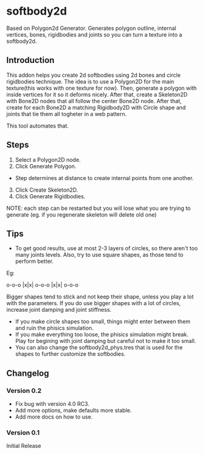 # softbody2d

Based on Polygon2d Generator. Generates polygon outline, internal vertices, bones, rigidbodies and joints so you can turn a texture into a softbody2d.

## Introduction

This addon helps you create 2d softbodies using 2d bones and circle rigidbodies technique.
The idea is to use a Polygon2D for the main texture(this works with one texture for now).
Then, generate a polygon with inside vertices for it so it deforms nicely.
After that, create a Skeleton2D with Bone2D nodes that all follow the center Bone2D node.
After that, create for each Bone2D a matching Rigidbody2D with Circle shape and joints that tie them all togheter in a web pattern.

This tool automates that.

## Steps

1. Select a Polygon2D node.
2. Click Generate Polygon.
- Step determines at distance to create internal points from one another.
3. Click Create Skeleton2D.
4. Click Generate Rigidbodies.

NOTE: each step can be restarted but you will lose what you are trying to generate
(eg. if you regenerate skeleton will delete old one)

## Tips

- To get good results, use at most 2-3 layers of circles, so there aren't too many joints levels. Also, try to use square shapes, as those tend to perform better.

Eg:

o-o-o
|x|x|
o-o-o
|x|x|
o-o-o

Bigger shapes tend to stick and not keep their shape, unless you play a lot with the parameters. If you do use bigger shapes with a lot of circles, increase joint damping and joint stiffness.

- If you make circle shapes too small, things might enter between them and ruin the phisics simulation.
- If you make everything too loose, the phisics simulation might break. Play for begining with joint damping but careful not to make it too small.
- You can also change the softbody2d_phys.tres that is used for the shapes to further customize the softbodies.

## Changelog

### Version 0.2

- Fix bug with version 4.0 RC3.
- Add more options, make defaults more stable.
- Add more docs on how to use.

### Version 0.1

Initial Release
